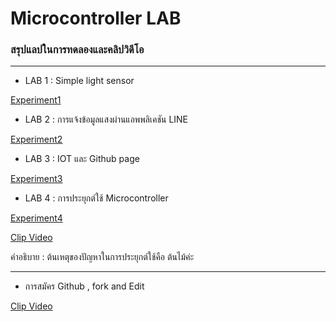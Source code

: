 # Microcontroller LAB
### สรุปแลปในการทดลองและคลิปวิดีโอ
---------------------------------------------------------------------------------------------------------------------------
- LAB 1 : Simple light sensor

[Experiment1](https://drive.google.com/open?id=1y8fdzejDgYyIiA18ed0EHttEdgM_TZLn)
- LAB 2 : การแจ้งข้อมูลแสงผ่านแอพพลิเคชัน LINE

[Experiment2](https://drive.google.com/open?id=1TqdendWO1IhXmbHVjyqAwVYlfSXvhdxo)
- LAB 3 : IOT และ Github page

[Experiment3](https://drive.google.com/open?id=1Lceqx593vHKf35R4CZlHCo_UeyLLqpOb)
- LAB 4 : การประยุกต์ใช้ Microcontroller

[Experiment4](https://drive.google.com/open?id=1XjZTIWcwjlGFl6eGVqTvH77W4JKjJee9)

[Clip Video](https://youtu.be/XHQUebHhLUk)

คำอธิบาย : ต้นเหตุของปัญหาในการประยุกต์ใช้คือ ต้นไม้ค่ะ 

---------------------------------------------------------------------------------------------------------------------------
- การสมัคร Github , fork and Edit

[Clip Video](https://youtu.be/K6LONyLst94)
 

